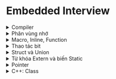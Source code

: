 # Embedded Interview
<details>
    <summary>Compiler</summary>
    
### Quy trình biên dịch cơ bản
    
Quy trình  biên dịch là quá trình chuyển đổi từ ngôn ngữ bậc cao (C/C++, Pascal, Java, C#…) sang ngôn ngữ đích (ngôn ngữ máy) để máy tính có thể hiểu và thực thi. Quá trình được chia ra làm 4 giai đoạn chính:

![image](https://github.com/nammesut/Embedded_Interview/assets/133733103/cb11786e-5c5d-4242-ad65-aed8faf26c21)
    
1. Giai đoàn tiền xử lý (Pre-processor)
   - Nhận mã nguồn
   - Xóa bỏ tất cả chú thích, comments của chương trình
   - Các chỉ thị #include và #define cũng sẽ được gọi và thay thế vào chương trình.

2. Giai đoạn dịch NNBC sang Asembly (Compiler)
   - Phân tích cú pháp (syntax) của mã nguồn NNBC
   - Chuyển chúng sang dạng mã Assembly là một ngôn ngữ bậc thấp (hợp ngữ) gần với tập lệnh của bộ vi xử lý.

3. Giai đoạn dịch asembly sang ngôn ngữ máy (Asembler)
   - Dich chương trình => Sang mã máy 0 và 1
   - Một tệp mã máy (.obj) sinh ra trong hệ thống sau đó.

4. Giai đoạn liên kết (Linker)
   - Liên kết (file .c hoặc file thư viện .lib) lại với nhau để tạo thành chương trình đích duy nhất. Còn gọi là đóng gói.

> Tất cả các đối tượng được liên kết lại với nhau thành một chương trình có thể thực thi được (executable hay .exe) thống nhất.

</details>
<details>
    <summary>Phân vùng nhớ</summary>

### Các vùng nhớ cơ bản

![image](https://github.com/nammesut/Embedded_Interview/assets/133733103/afd63e5d-7b2b-498a-bc7b-ecaff73d3b60)

- Text:
  - Quyền truy cập chỉ Read và nó chứa lệnh để thực thi nên tránh sửa đổi instruction.
  - Chứa khai báo hằng số (biến const) trong chương trình (.rodata)
    
- Data (initialized data):
  - Quyền truy cập là read-write.
  - Chứa biến toàn cục or biến static với giá trị khởi tạo khác không.
  - Được giải phóng khi kết thúc chương trình.
    
- bss (uninitialized data):
  - Quyền truy cập là read-write.
  - Chứa biến toàn cục or biến static với giá trị khởi tạo bằng không hoặc không khởi tạo.
  - Được giải phóng khi kết thúc chương trình.
    
- Stack:
  - Quyền truy cập là read-write.
  - Được sử dụng cấp phát cho biến local, input parameter của hàm,…
  - Được giải phóng khi ra khỏi block code/hàm.

- Heap:
  - Quyền truy cập là read-write.
  - Được sử dụng để cấp phát bộ nhớ động như: Malloc, Calloc, …
  - Được giải phóng khi gọi hàm free,…

### Stack và Heap
- Đều là vùng nhớ được tạo ra và lưu trữ trong RAM khi chương trình được thực thi.
  - Stack: lưu trữ biến cục bộ, tham số truyền vào hàm... Truy cập vào bộ nhớ này rất nhanh
  - Heap: lưu trữ vùng nhớ cho những biến con trỏ được cấp phát động bởi hàm malloc - calloc - realloc.
    
- Kích thước vùng nhớ:
  - Stack: cố định, tùy thuộc vào HĐH, ví dụ HĐH Windows là 1 MB, HĐH Linux là 8 MB (lưu ý là con số có thể khác tùy thuộc vào kiến trúc HĐH của bạn).
  - Heap: không cố định, có thể tăng giảm do đó đáp ứng được nhu cầu lưu trữ dữ liệu của chương trình.
    
- Đặc điểm vùng nhớ:
  - Stack: quản lý bởi HĐH, dữ liệu sẽ tự động hủy khi hàm thực hiện xong.
  - Heap: quản lý bởi coder, dữ liệu sẽ không bị hủy khi hàm thực hiện xong, phải tự tay hủy vùng nhớ bằng câu lệnh free (trong C), và delete hoặc delete [] (trong C++), nếu không sẽ xảy ra hiện tượng rò rỉ bộ nhớ. 
 
https://github.com/nammesut/Embedded_Interview/blob/209d825ae2fb2543a650ffca9017156878c1c013/ON_TAP/Phan_vung_nho.c#L1-L12
    
> Bộ nhớ stack là cố định nên không sử dụng lưu trữ quá nhiều sẽ tràn bộ nhớ, vd: hàm đệ quy vô hạn.

> Liên tục cấp phát vùng nhớ Heap mà không giải phóng sẽ bị tràn bộ nhớ or khởi tạo vùng nhớ quá lớn mà Heap không thể lưu được thì sẽ bị lỗi khởi tạo. 

</details>
<details>
    <summary>Macro, Inline, Function</summary>

### Macro
- Không phải là hàm or biến và được xử lý trong bước preprocessor.
- Thay thế đoạn code được khai báo macro vào bất cứ chỗ nào xuất hiện macro đó => càng nhiều macro thì khiến chương trình tăng size nhiều hơn.
### Inline
- Inline về cơ bản nó sẽ không tạo ra lời gọi hàm mà chèn trực tiếp mã vào nơi hàm được gọi => tăng size (cụ thể là của file thực thi). 
- Khi được nạp vào ram, mỗi hàm sẽ có địa chỉ nhất định, khi gọi thì cpu sẽ jump tới địa chỉ đó. Viết inline thì compiler sẽ chèn luôn code của hàm đó vào, thay vì chèn địa chỉ, cpu chỉ chạy một mạch làm chương trình chạy nhanh.

Ví dụ: Tạo macro
https://github.com/nammesut/Embedded_Interview/blob/32289c9fc1395c62686a76bbab516c14f951578d/ON_TAP/Macro.c#L3-L27
### Hàm bình thường
Khi thấy hàm được gọi, compiler sẽ phải lưu con trỏ chương trình Program Counter hiện tại vào stack; chuyển PC tới hàm được gọi, thực hiện hàm đó xong và lấy kết quả trả về; sau đó quay lại vị trí ban đầu trong stack trước khi gọi hàm và tiếp tục thực hiện chương trình.
    
```ruby
int max(int a, int b){
    return (a>b)?a:b;
}
    
int main(){
    printf("Max a va b: %d\n", max(3, 6));
    return 0;
}
```

![image](https://github.com/nammesut/Embedded_Interview/assets/133733103/cad85aed-99c1-48c8-9c14-bca7e5cf9e49)

Như ví dụ trên ảnh là VĐK 8bit, thì khi chương trình chạy 0x00 sẽ tạo ra PC có nhiệm vụ đếm chương trình lên 1bit đến 0x07 sẽ quay lại do có hàm while(1). Còn khi chương trình đang chạy tới 0x03 gặp 1 hàm có địa chỉ 0xc1, chương trình sẽ chạy hết 0x03 đồng thời Stack pointer sẽ lưu địa chỉ 0x04 và PC sẽ nhảy đến địa chỉ hàm 0xc1, đếm đến hết 0xc7 sẽ truy cập vào satck pointer lấy địa chỉ 0x04 gán cho PC và đếm từ 0x04 đến 0x07.
</details>

<details>
    <summary>Thao tác bit</summary>

### Các phép toán bit
    
- AND (&): Ngõ ra là 1 nếu 2 bit đều là 1, một trong 2 bit bằng 0 là 0.
- OR (|): Ngõ ra là 1 nếu một trong 2 bit là 1, 2 bit đều bằng 0 là 0.
- XOR (^): Ngõ ra là 1 nếu tổng số bit 1 là lẻ, ngược lại.
- NOT (!): Đảo trạng thái bit 0 -> 1, ngược lại.

![image](https://github.com/nammesut/Embedded_Interview/assets/133733103/4d43c5ca-f4f4-4700-a279-1e7864c05fc3) - ![image](https://github.com/nammesut/Embedded_Interview/assets/133733103/1cdce440-aac2-403b-88d7-112b70166af6) - ![image](https://github.com/nammesut/Embedded_Interview/assets/133733103/42e332b2-5f34-4241-8b57-9a0bf21cd331) - ![image](https://github.com/nammesut/Embedded_Interview/assets/133733103/c267b2a8-d145-42b3-8bb4-e20def09c03a) 
- Dịch bit sang phải (>>): Bỏ đi n bit bên phải đồng thời dịch sang phải và thêm n bit 0 bên trái.
- Dịch bit sang trái (<<): Bỏ đi n bit bên trái đồng thời dịch sang trái và thêm n bit 0 bên phải.

Ví dụ: Hiển thị giá trị PORTA dưới dạng nhị phân.
https://github.com/nammesut/Embedded_Interview/blob/e1c9b211326006765745b7dca61a079875b06b6b/ON_TAP/Bit_Operator.c#L4-L16

Ví dụ:
```ruby
uint8_t PORTA = 0b00010000;
PORTA = PORTA | (0b10000000 >> 2); 

Kết quả: 0b00110000
```

Giải thích:
```ruby
10000000 >> 2 = 00100000
PORTA = 00010000 | 00100000 = 00110000
```

### Set, clear, toggle, test 1 bit
- Set 1 bit thứ n lên 1:

```ruby
output |= (1 << n);
```
- Clear 1 bit thứ n về 0:

```ruby
output &= ~(1 << n);
```
- Toggle 1 bit thứ n:

```ruby
output ^= (1 << n);
```
- Test 1 bit là 1 hay 0:

```ruby
output & (1 << n);
```

Ví dụ: Clear bit thứ 3 từ trái sang về 0
```ruby
uint8_t PORTA = 0b00010000;
PORTA = PORTA & ~(0b10000000 >> 3); 

Kết quả: 0b00000000
```

Giải thích:
```ruby
10000000 >> 3 = 00010000 //~(11101111)
PORTA = 11101111 & 00010000 = 00000000
```
</details>

<details>
    <summary>Struct và Union</summary>
        
### Size of Struct
- Cách tính kích thước của một struct:
1. Địa chỉ của struct bắt đầu từ 0.
2. Địa chỉ của một biến bên trong struct luôn chia hết cho kích thước của biến đó.

Ví dụ 1: Tính kích thước của Struct
```ruby
struct sizeofStruct
{
    char a;
    int b;
    double c;
}str;

printf("%lu \n", sizeof(str));

Kết quả: 16
```

Giải thích:

- Trong struct trên kiểu dữ liệu cao nhất là double có 8bytes nên dữ liệu sẽ được lưu theo kiểu align 8bytes.
- Biến a là biến đầu nên có địa chỉ là 0.

![image](https://github.com/nammesut/Embedded_Interview/assets/133733103/ecef806a-af14-4b34-9e45-c80f2b955d62)

- Biến b phải chia hết cho 4 và có địa chỉ là 4.

![image](https://github.com/nammesut/Embedded_Interview/assets/133733103/241f9883-5ac6-4fa2-9afb-a4959d6b342e)

- Biến c phải chia hết cho 8 và có địa chỉ là 8.

![image](https://github.com/nammesut/Embedded_Interview/assets/133733103/165806ca-8b12-4bf7-a6e9-36279ec3c522)

Ví dụ 2: Tính kích thước của struct gồm mảng các phần tử
```ruby
struct sizeofStruct
{
    uint32_t a[3];
    uint8_t b[4];
    uint16_t c[2];
}str;

printf("%lu \n", sizeof(str));

Kết quả: 20
```

Giải thích:

- Trong struct trên kiểu dữ liệu cao nhất là uint32_t có 4byte nên dữ liệu sẽ được lưu theo kiểu align 4bytes.
- Kích thước của phần tử a là 12bytes:

![image](https://github.com/nammesut/Embedded_Interview/assets/133733103/a9aa7aee-ef4e-42d1-9169-ba4bcd0af062)

- Kích thước của phần tử b là 4bytes:

![image](https://github.com/nammesut/Embedded_Interview/assets/133733103/d9e2d3bc-ad58-4a88-9925-388f9262093d)

- Kích thước của phần tử c là 4bytes:

![image](https://github.com/nammesut/Embedded_Interview/assets/133733103/b45dad27-2f5f-4adc-849d-994e75ce9fd0)

Ví dụ 3:
```ruby
struct sizeofStruct
{
    uint8_t a[3];
    uint32_t b[2];
    uint16_t c[2];
}str;

printf("%lu \n", sizeof(str));

Kết quả: 16
```

Giải thích:

- Trong struct trên kiểu dữ liệu cao nhất là uint32_t có 4byte nên dữ liệu sẽ được lưu theo kiểu align 4bytes.
- Kích thước của phần tử a là 4bytes và dư 1 ô nhớ đệm:

![image](https://github.com/nammesut/Embedded_Interview/assets/133733103/cb1e9202-b9a8-430b-814c-5806f9dbe7b9)

- Lần quét thứ 1 còn dư 1 ô nhớ mà kiểu dữ liệu được lưu là kiểu align 4bytes không đủ nên thực hiện quét lần 2 và kích thước của phần tử b là 8bytes:

![image](https://github.com/nammesut/Embedded_Interview/assets/133733103/f20ef582-c8e3-4dfe-b114-afe089e56373)

- Kích thước của phần tử c là 4bytes:

![image](https://github.com/nammesut/Embedded_Interview/assets/133733103/11a6d444-07ee-44d1-863e-a43848c9d814)

### Size of Union
Kích thước của 1 union được tính bằng kích thước của member lớn nhất trong nó và các member trong union sẽ dùng chung 1 địa chỉ.

Ví dụ 1:
https://github.com/nammesut/Embedded_Interview/blob/38703243ed84673125d71a9d3612eb018e1cb7e9/ON_TAP/Size_of_Struct_Union.c#L25-L36

Giải thích: 
- Trong Union 1: Kích thước của member lớn nhất trong union là a với 5 phần tử mỗi phần tử 1byte nên size của union trên là 5bytes.
- Trong Union 2: Kích thước của member lớn nhất trong union là char với 17 phần tử mỗi phần tử 1byte là 17bytes nhưng kiểu dữ liệu lớn nhất là double 8bytes nên khi được lưu trên bộ nhớ sẽ được sắp xếp theo kiểu align 8bytes (ví dụ ảnh dưới).

![image](https://github.com/nammesut/Embedded_Interview/assets/133733103/70e0e960-33a2-481e-ace7-a80df82c08f4)

### So sánh Struct và Union
| Giống nhau  | Khác nhau |
| ------------- | ------------- |
| Kiểu dữ liệu do người dùng tự định nghĩa | - struct: Dữ liệu của các thành viên của struct được lưu trữ ở những vùng nhớ khác nhau. Do đó kích thước của 1 struct tối thiểu bằng kích thước các thành viên cộng lại tại vì còn phụ thuộc vào bộ nhớ đệm (struct padding) - Union : Dữ liệu các thành viên sẽ dùng chung 1 vùng nhớ. Kích thước của union được tính là kích thước lớn nhất của kiểu dữ liệu trong union. Việc thay đổi nội dung của 1 thành viên sẽ dẫn đến thay đổi nội dung của các thành viên khác|
</details>

<details>
    <summary>Từ khóa Extern và biến Static</summary>
    
### Extern
- Là tham chiếu của một biến, hàm cùng tên nào đó và đã được định nghĩa bên ngoài.
- Biến được tham chiếu phải được khai báo toàn cục và có thể nằm trong một file khác.

Ví dụ:
- File 1:

```ruby
static int a = 10;
void test(){
    printf("%d\n", a++);
}
```
- File 2:

```ruby
extern void test();

test();
test();

Kết quả: 10 11
```
### Static cục bộ
Biến được khởi tạo 1 lần và tồn tại suốt vòng đời chương trình và giá trị không bị mất đi ngay cả khi kết thúc hàm.

Ví dụ:
```ruby
void test(){
    static int a = 10;
    printf("%d\n", a++);
}

test();
test();
test();

Kết quả: 10 11 12
```

### Static toàn cục
Giống như biến toàn cục nhưng sẽ chỉ có thể được truy cập và sử dụng trong File khai báo nó, các File khác không thể truy cập được kể cả dùng từ khóa extern. 

Ví dụ:
```ruby
static int a = 10;

void test(){
    printf("%d\n", a++);
}

test();
test();
test();

Kết quả: 10 11 12
```
</details>
    
<details>
    <summary>Pointer</summary>
    
### Con trỏ NULL
- Giá trị của pointer sẽ là địa chỉ của một biến khác mà nó trỏ đến.

![image](https://github.com/nammesut/Embedded_Interview/assets/133733103/e763a28a-4257-4099-a2f3-3a7513df5ca7)

- Null là một giá trị đặc biệt, điều đó có nghĩa là con trỏ đó chưa trỏ đến địa chỉ nào cả.
    
```ruby
int *ptr = NULL;
```

> Nên khai báo pointer và gán nó giá trị NULL hoặc địa chỉ của biến khác.

### Con trỏ hàm
Ví dụ 1:
```ruby
void tong(int a, int b){
    printf("%d\n", a+b);
}

void (*ptr)(int, int) = NULL; 
ptr = &tong;
/* Or: void (*ptr)(int, int) = &tong */

ptr(6, 10);

Kết quả: 16
```

Ví dụ 2: Khai báo con trỏ hàm với input parameter là con trỏ hàm khác
```ruby
void tong(int a, int b){
    printf("%d\n", a+b);
}

void tinhtoan(int a, int b, void (*ptr)(int, int)){
    ptr(a, b);
}

tinhtoan(7, 10, tong);

Kết quả: 17
```
### Con trỏ void
Khác với con trỏ thường chỉ lưu được địa chỉ của biến mà nó trỏ đến cùng kiểu dữ liệu với nó, ví dụ:
```ruby
int a = 10;
int *ptr = &a;
float *p = &a;  //error
```
thì con trỏ void có thể lưu tất cả các địa chỉ có kiểu dữ liệu khác nhau nhưng muốn lấy giá trị tại địa chỉ đó phải ép kiểu dữ liệu về đúng kiểu nó trỏ đến
```ruby
void tong(int a, int b){
    printf("%d\n", a+b);
}

int a = 10;
double b = 1.2;

void *ptr = &a;
printf("%d\n", *(int *)ptr);

ptr = &b;
printf("%f\n", *(double *)ptr);

ptr = &tong;
((void (*)(int, int))ptr)(12, 10);

Kết quả: 10 1.200000 22
```
    
### Pointer to pointer
Pointer to pointer là một loại con trỏ dùng để lưu trữ địa chỉ của biến con trỏ.
    
https://github.com/nammesut/Embedded_Interview/blob/67e94c45c5a57d27f6937951e9b1b63226c22dbe/ON_TAP/Pointer.c#L34-L40
</details>

</details>
    
<details>
    <summary>C++: Class</summary>
        <details>
            <summary>Khái niệm</summary>
        
### Khái niệm
- `Class` thực chất là một `kiểu dữ liệu do người dùng định nghĩa`.
- Class hay lớp là một mô tả trừu tượng (abstract) của nhóm các `đối tượng (object)` có cùng bản chất.
- Một class trong C++ sẽ có các đặc điểm sau:
  
  - Các `thành phần dữ liệu` (thuộc tính hay `property`).
  - Các `phương thức` (hàm thành phần hay `method`).

Ví dụ 1: Khai báo 1 class cơ bản
```ruby
class Person { 
    public: 
        string firstName; // property 
        string lastName;  // property 
        int age;          // property 

        void fullname() { // method 
            cout << firstName << ' ' << lastName; 
        } 
};

Person person;    //object

person.firstName = "Nam"; 
person.lastName = "Nguyen";
 
person.fullname();
```
</details>

<details>
    <summary>Method declaration (Định nghĩa phương thức)</summary>
    
### Định nghĩa phương thức
Có `2` cách định nghĩa thi hành: 
1. Định nghĩa thi hành `trong lúc định nghĩa class`
```ruby
class Person { 
    public: 
        string firstName; // property 
        string lastName;  // property  

        void fullname() { // method 
            cout << firstName << ' ' << lastName; 
        } 
};
```
2. Định nghĩa thi hành `bên ngoài class`
```ruby
class Person { 
    public: 
        string firstName; // property 
        string lastName;  // property 

        void fullname(); // method
};

void Person::fullname(){
    cout << firstName << ' ' << lastName; 
}
```
> Đối với method nên triển khai theo cách thứ 2 để dễ quản lý source.
</details>

<details>
    <summary>Access modifiers (Phạm vi truy cập)</summary>
    
### Phạm vi truy cập
Có `3` phạm vi truy cập trong C++ là `public`, `private` và `protected`.
- `Public`: Các thuộc tính và phương thức thuộc public `đều có thể được truy cập trực tiếp` thông qua `object của class đó` hoặc `class kế thừa`
```ruby
class Person { 
    public: 
        string firstName; // property 
        string lastName;  // property 
        int age;          // property 

        void fullname() { // method 
            cout << firstName << ' ' << lastName; 
        } 
};

Person person;    //object

person.firstName = "Nam"; 
person.lastName = "Nguyen";
 
person.fullname();
```
- `Private`: Các member thuộc private của `class nào` thì `chỉ có class đó mới truy cập` được, `class kế thừa cũng không thể truy cập`.
- Được `sử dụng khi không muốn gán giá trị từ người dùng`.
```ruby
class Person { 
    public:  
        int age;          // property 
        void fullname(); // method
    private:
        string firstName; // property 
        string lastName;  // property
};

void Person::fullname(){
    firstName = "Nam";
    lastName = "Nguyen";

    cout << firstName << ' ' << lastName; 
} 
```

```ruby
class Person { 
    public:  
        void ages(int age);     // method
    private:
        int age;                // property 
};

void Person::ages(int age){
    Person::age = age;
    cout << age; 
}

Person ps;  // object

ps.ages(18);
```
- `Protected`: các phương thức và thuộc tính `chỉ có thể truy cập` qua các `class kế thừa` nó hoặc `chính nó`.
```ruby
class Person { 
    public:  
        void output(int ages);       // method
    protected:
        int age;           // property 
};

/* Truy cập age từ class chính nó */
void Person::output(int ages){
    age = ages;
    cout << age << endl;
}

/* Truy cập age qua class kế thừa */
class Chill : public Person{
    public:
        void out(int ages);
};

void Chill::out(int ages){
    age = ages;
    cout << age << endl;
}

Person ps;  // object
ps.output(20);
ps.age = 20;    // error vì age thuộc protected nên chỉ truy cập qua class kế thừa hoặc chính nó

Chill boy;
boy.out(12);
```
</details>

<details>
    <summary>Constructor</summary>
    
### Constructor
`Constructor` hay hàm có `tên trùng` với tên của class đó,  nó sẽ `được gọi ngay` khi `khởi tạo một object`. 

`Constructor` được viết trong phạm vi `public` và có thể `có input para`, `không input para` hoặc `input para mặc định`

Ví dụ Constructor `có input para`
```ruby
class Person { 
    public:  
        Person(int age);     // constructor có input para
        void output();       // method
    private:
        int age;           // property 
};

Person::Person(int age){    // Khởi tạo constructor
    Person::age = age; 
} 

void Person::output(){
    cout << age;
}

Person ps(18);  // object

ps.output();
```
Ví dụ Constructor `không input para`
```ruby
class Person { 
    public:  
        Person();     // constructor ko input para
        void output();       // method
    private:
        int age;           // property 
};

Person::Person(){    // Khởi tạo constructor
    Person::age = 18; 
} 

void Person::output(){
    cout << age;
}

Person ps;  // object

ps.output();
```
Ví dụ Constructor `input para mặc định`
```ruby
class Person { 
    public:  
        Person(int age = 18);     // constructor có input para mặc định
        void output();       // method
    private:
        int age;           // property 
};

Person::Person(int age){    // Khởi tạo constructor
    Person::age = age; 
} 

void Person::output(){
    cout << age;
}

Person ps(20);  // Hiển thị 20
// Person ps;  // Hiển thị mặc định là 18

ps.output();
```
</details>

<details>
    <summary>Overloading (Nạp chồng) và Overriding (Ghi đè)</summary>
    
### Overloading (Nạp chồng)
Cho phép trong `cùng một class` có thể có `nhiều phương thức cùng tên` nhưng `khác nhau về số lượng tham số` hoặc `kiểu dữ liệu`.
```ruby
class ToanHoc{
    public:
        void Tong(int a, int b){
            cout << "Tong: " << (a+b) << endl;
        }

        void Tong(int a, int b, int c){
            cout << "Tong: " << (a+b+c) << endl;
        }
};

ToanHoc th;
th.Tong(2, 4);       // = 6
th.Tong(2, 4, 5);    // = 11
```
Như ví dụ trên `hàm Tong` dùng để cộng hai số nguyên. Khi muốn cộng ba số nguyên không lại phải viết một hàm với tên khác (chẳng hạn Tong1) và truyền vào 3 số nguyên hay sao? Như vậy thì code sẽ trở nên phức tạp hơn trong khi hai hàm có cùng một mục đích là cộng các số nguyên lại với nhau. `Khi gọi hàm Tong` và truyền vào `số lượng tham số khác nhau` thì sẽ gọi tới `hàm có số lượng tham số tương ứng`.

### Overriding (Ghi đè)
Được sử dụng trong trường hợp `lớp con kế thừa từ lớp cha` và `muốn định nghĩa lại` một phương thức đã có mặt ở lớp cha, tuy nhiên phương thức ở lớp cha có thể phù hợp với lớp con này nhưng không phù hợp với lớp con khác, do đó lớp con cần ghi đè lại phương thức đó cho phù hợp.
```ruby
class Animal{
    public:
        void animalSound(){
            cout << "Sound" << endl;
        }   
};

class Dog : public Animal{
    public:
        void animalSound(){
            cout << "Gau gau" << endl;
        }
};

class Cat : public Animal{
    public:
        void animalSound(){
            cout << "Meo meo" << endl;
        }
};

Animal animal;
animal.animalSound();

Dog dog;
dog.animalSound();

Cat cat;
cat.animalSound();
```
Như ví dụ class Animal có phương thức animalSound đại diện cho tiếng kêu của động vật. Class Dog và Cat kế thừa từ class Animal, nhưng chó và mèo có tiếng kêu khác nhau nên phải implement phương thức animalSound cho mỗi lớp khác nhau.

### So sánh Overloading và Overriding
| Overloading  | Overriding |
| ------------ | -----------|
| `Thêm` hành vi cho phương thức  | `Thay đổi` hành vi hiện tại của phương thức  |
| `Có thể khác nhau` về số lượng và kiểu dữ liệu của tham số  | Số lượng và kiểu dữ liệu của tham số `phải giống nhau`  |
| Xảy ra trong `cùng một class` | Xảy ra `ở 2 class có quan hệ kế thừa` |

</details>

<details>
    <summary>Static trong class</summary>

### Static
- Là biến thành viên ở `dạng tĩnh` và `tồn tại duy nhất` trong class.
- Do nó ở `dạng tĩnh` nên có thể `sử dụng trực tiếp` nó mà `không cần phải tạo đối tượng` từ class.

> Static ở dạng tĩnh nên `phải được khởi tạo lần đầu` để lưu địa chỉ cố định.

```ruby
class Person { 
    public:  
        void output(int ages);       // method
        static int age;           // property 
};

int Person::age;   // Khởi tạo static
//int Person::age = 18;    // Có thể khởi tạo và gán value

void Person::output(int ages){
    age = ages;
    cout << age << endl;
}

Person ps;  // object
ps.output(20);
```
- `Được sử dụng chung` cho tất cả các đối tượng được tạo ra từ class.
```ruby
class Person { 
    public:  
        static int age;           // property 
};

int Person::age;    // Khởi tạo static

Person ps1, ps2;  // object
ps1.age = 20;
ps2.age = 18;
cout << ps1.age << endl;
```
Khai báo nhiều object, mỗi object các thuộc tính của nó đều khác nhau nhưng riêng `static thì chỉ có một` và nói ngắn gọn là `dùng chung một biến static`. 
</details>
    
<details>
    <summary>OOP</summary>
    
### Đặc tính của OOP
Có `4 đặc tính` quan trọng trong OOP:

### `Inheritance (Tính kế thừa)`
- Một class `có thể kế thừa các thuộc tính` của một class khác đã tồn tại trước đó.
- Các kiểu kế thừa: `kế thừa public`, `kế thừa private` và `kế thừa protected`.
- Class con kế thừa thuộc tính của class cha thì class con gọi là `subclass`, và class cha là `superclass`.
```ruby
class Animal{
    public:
        void animalSound(){
            cout << "Sound" << endl;
        }   
};

class Dog : public Animal{
    public:
        void animalSound(){
            cout << "Gau gau" << endl;
        }
};

class Cat : public Animal{
    public:
        void animalSound(){
            cout << "Meo meo" << endl;
        }
};

Animal animal;
animal.animalSound();

Dog dog;
dog.animalSound();

Cat cat;
cat.animalSound();
```
### `Polymorphism (Tính đa hình)` 
- Là một khả năng làm cho một phương thức trong class `có thể đưa ra các kết quả hoàn toàn khác nhau`, tùy thuộc vào dữ liệu được xử lý.
- `Kiểu trả về` hoặc `input para` `có thể khác nhau`.
- `Tính đa hình` có thể được hiểu như `Overloading` và `Overriding`.
```ruby
class ToanHoc{
    public:
        void Tong(int a, int b);
        void Tong(int a, int b, int c);
        double Tong(int a, double b);
};

void ToanHoc::Tong(int a, int b){
    cout << "Tong: " << (a+b) << endl;
}

void ToanHoc::Tong(int a, int b, int c){
    cout << "Tong: " << (a+b+c) << endl;
}

double ToanHoc::Tong(int a, double b){
    return (double)a + b;
}

ToanHoc th;
th.Tong(2, 4);       // = 6
th.Tong(2, 4, 5);    // = 11
cout << "Tong: " << th.Tong(12, 3.5) << endl;
```

### Template
- Template (khuôn mẫu) là một từ khóa trong C++, và là một `kiểu dữ liệu trừu tượng` tổng quát hóa cho các kiểu dữ liệu int, float, double, bool...
- Có `2` loại đó là `function template` và `class template`.
- Template giúp `định nghĩa tổng quát` cho hàm và lớp thay vì phải nạp chồng (overloading) cho từng hàm hay phương thức với những kiểu dữ liệu khác nhau.
```ruby
template <typename var1, typename var2>

var1 tong(var1 a, var2 b){
    return (var1)(a + b);
}

cout << "Tong: " << tong(12.5, 5) << endl;
```

</details>
